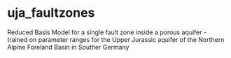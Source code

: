 # uja_faultzones
Reduced Basis Model for a single fault zone inside a porous aquifer - trained on parameter ranges for the Upper Jurassic aquifer of the Northern Alpine Foreland Basin in Souther Germany
